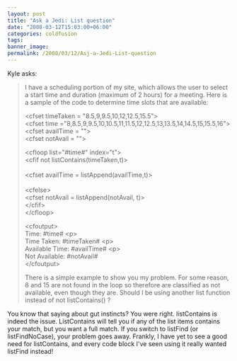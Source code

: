```yaml
---
layout: post
title: "Ask a Jedi: List question"
date: "2008-03-12T15:03:00+06:00"
categories: coldfusion 
tags: 
banner_image: 
permalink: /2008/03/12/Asj-a-Jedi-List-question
---
```


Kyle asks:

<blockquote>
<p>
I have a scheduling portion of my site, which allows the user to select a start time and duration (maximum of 2 hours) for a meeting. Here is a sample of the code to determine time slots that are available:

&lt;cfset timeTaken = "8.5,9,9.5,10,12,12.5,15.5"&gt;<br>
&lt;cfset time ="8,8.5,9,9.5,10,10.5,11,11.5,12,12.5,13,13.5,14,14.5,15,15.5,16">
&lt;cfset availTime = ""&gt;<br>
&lt;cfset notAvail = ""&gt;<br>

&lt;cfloop list="#time#"
index="t"&gt;<br>
	&lt;cfif not listContains(timeTaken,t)&gt;<br>     
		&lt;cfset availTime =
listAppend(availTime,t)&gt;<br>   
	&lt;cfelse&gt;<br>
  	&lt;cfset notAvail =
listAppend(notAvail, t)&gt;<br>
	&lt;/cfif&gt;<br>
&lt;/cfloop&gt;<br>


&lt;cfoutput&gt;<br>
  Time: #time#
&lt;p&gt;<br>
  Time Taken: #timeTaken#
  &lt;p&gt;<br>
  Available Time: #availTime#
  &lt;p&gt;<br>
Not Available: #notAvail#<br>
&lt;/cfoutput&gt;<br>

There is a simple example to show you my problem. For some reason, 8 and 15 are not found in the loop so therefore are
classified as not available, even though they are. Should I be using another list function instead of not listContains() ? 
</p>
</blockquote>

You know that saying about gut instincts? You were right. listContains is indeed the issue. ListContains will tell you if any of the list items contains your match, but you want a full match. If you switch to listFind (or listFindNoCase), your problem goes away. Frankly, I have yet to see a good need for listContains, and every code block I've seen using it really wanted listFind instead!